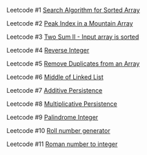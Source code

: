 Leetcode #1
<a href="https://github.com/AjaXsb/Leetcode/blob/master/Binary%20Search.cpp"> Search Algorithm for Sorted Array </a>

Leetcode #2
<a href="https://github.com/AjaXsb/Leetcode/blob/master/Peak%20Index%20In%20a%20Mountain%20Array.cpp"> Peak Index in a Mountain Array </a>

Leetcode #3
<a href="https://github.com/AjaXsb/Leetcode/blob/master/Two%20Sum%20II%20-%20Input%20array%20is%20sorted.cpp"> Two Sum II - Input array is sorted </a>

Leetcode #4
<a href="https://github.com/AjaXsb/Leetcode/blob/master/Reverse%20Integer.cpp"> Reverse Integer </a>

Leetcode #5
<a href="https://github.com/AjaXsb/Leetcode/blob/master/Remove%20Duplicates%20from%20an%20Array.cpp"> Remove Duplicates from an Array </a>

Leetcode #6
<a href="https://github.com/AjaXsb/Leetcode/blob/master/Middle%20of%20Linked%20List.cpp"> Middle of Linked List </a>

Leetcode #7
<a href="https://github.com/AjaXsb/Leetcode/blob/master/Additive%20Persistence.cpp"> Additive Persistence </a>

Leetcode #8
<a href="https://github.com/AjaXsb/Leetcode/blob/master/Multiplicative%20Persistence.cpp"> Multiplicative Persistence </a>

Leetcode #9
<a href="https://github.com/AjaXsb/Leetcode/blob/master/Palindrome%20integer.py"> Palindrome Integer </a>

Leetcode #10
<a href="https://github.com/AjaXsb/Leetcode/blob/master/Roll%20number%20generator.py"> Roll number generator </a>

Leetcode #11
<a href="https://github.com/AjaXsb/Leetcode/blob/master/Roman%20to%20integer.py"> Roman number to integer </a>
